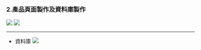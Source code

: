 ### 2.產品頁面製作及資料庫製作

![](https://i.imgur.com/TmKSG7Z.png)
![](https://i.imgur.com/mb3gVZS.png)

---

- 資料庫
  ![](https://i.imgur.com/m6ENiOm.png)
